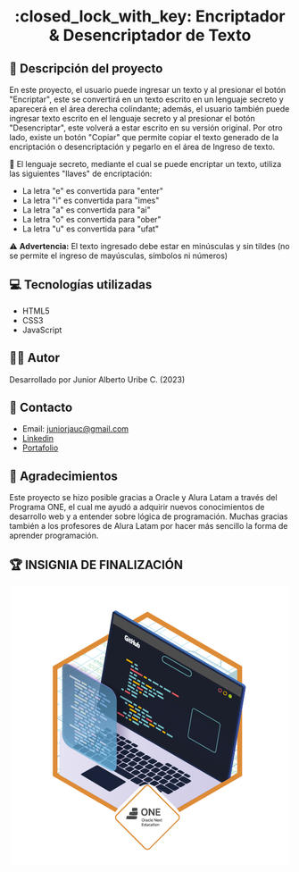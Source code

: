 <h1 align="center">:closed_lock_with_key: Encriptador & Desencriptador de Texto</h1>

## :pencil: Descripción del proyecto
En este proyecto, el usuario puede ingresar un texto y al presionar el botón "Encriptar", este se convertirá en un texto escrito en un lenguaje secreto y aparecerá en el área derecha colindante; además, el usuario también puede ingresar texto escrito en el lenguaje secreto y al presionar el botón "Desencriptar", este volverá a estar escrito en su versión original.
Por otro lado, existe un botón "Copiar" que permite copiar el texto generado de la encriptación o desencriptación y pegarlo en el área de Ingreso de texto.

:key: El lenguaje secreto, mediante el cual se puede encriptar un texto, utiliza las siguientes "llaves" de encriptación:
- La letra "e" es convertida para "enter"
- La letra "i" es convertida para "imes"
- La letra "a" es convertida para "ai"
- La letra "o" es convertida para "ober"
- La letra "u" es convertida para "ufat"

:warning: **Advertencia:** El texto ingresado debe estar en minúsculas y sin tildes (no se permite el ingreso de mayúsculas, símbolos ni números)

## :computer: Tecnologías utilizadas
- HTML5
- CSS3
- JavaScript

## :man_student: Autor
Desarrollado por Junior Alberto Uribe C. (2023)

## :pushpin: Contacto
- Email: <a href="juniorjauc@gmail.com" target="_blank">juniorjauc@gmail.com</a>
- <a href="https://www.linkedin.com/in/programadorjr/">Linkedin</a>
- <a href="portafoliowb.netlify.app">Portafolio</a>

## :gift_heart: Agradecimientos
Este proyecto se hizo posible gracias a Oracle y Alura Latam a través del Programa ONE, el cual me ayudó a adquirir nuevos conocimientos de desarrollo web y a entender sobre lógica de programación. Muchas gracias también a los profesores de Alura Latam por hacer más sencillo la forma de aprender programación.

## :trophy: INSIGNIA DE FINALIZACIÓN
<p align="center">
  <img src="https://github.com/gustav0-ri0s/Challenge-Encriptador/blob/main/img/insignia-finish.png" alt="Insignia de Finalización">
</p>

<!-- ![Image text](https://github.com/gustav0-ri0s/Challenge-Encriptador/blob/main/img/insignia-finish.png) -->
